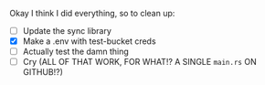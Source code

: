 Okay I think I did everything, so to clean up:

- [ ] Update the sync library
- [X] Make a .env with test-bucket creds
- [ ] Actually test the damn thing
- [ ] Cry (ALL OF THAT WORK, FOR WHAT!? A SINGLE `main.rs` ON GITHUB!?)
